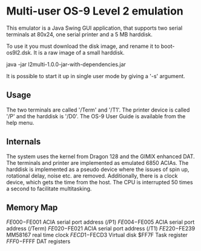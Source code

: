 Multi-user OS-9 Level 2 emulation
=================================

This emulator is a Java Swing GUI application, that supports two serial terminals at 80x24, one serial printer and a 5 MB harddisk.

To use it you must download the disk image, and rename it to boot-os9l2.dsk. It is a raw image of a small harddisk.

java -jar l2multi-1.0.0-jar-with-dependencies.jar

It is possible to start it up in single user mode by giving a '-s' argument.

Usage
-----

The two terminals are called '/Term' and '/T1'. The printer device is
called '/P' and the harddisk is '/D0'. The OS-9 User Guide is available
from the help menu.

Internals
---------

The system uses the kernel from Dragon 128 and the GIMIX enhanced DAT. The
terminals and printer are implemented as emulated 6850 ACIAs. The harddisk
is implemented as a pseudo device where the issues of spin up, rotational
delay, noise etc. are removed. Additionally, there is a clock device,
which gets the time from the host. The CPU is interrupted 50 times a
second to facilitate multitasking.

Memory Map
----------

$FE000-$FE001 ACIA serial port address (/P1)
$FE004-$FE005 ACIA serial port address (/Term)
$FE020-$FE021 ACIA serial port address (/T1)
$FE220-$FE239 MM58167 real time clock
$FECD1-$FECD3 Virtual disk
$FF7F         Task register
$FFF0-$FFFF DAT registers
